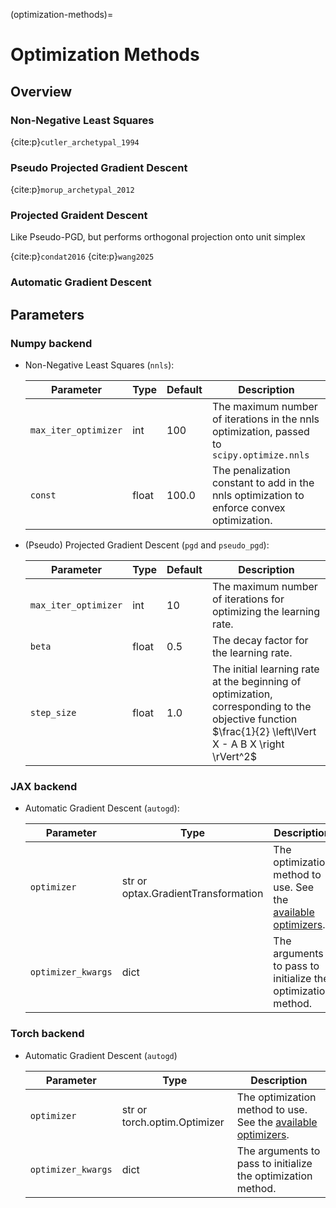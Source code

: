 (optimization-methods)=

# Optimization Methods

## Overview

### Non-Negative Least Squares

{cite:p}`cutler_archetypal_1994`

### Pseudo Projected Gradient Descent

{cite:p}`morup_archetypal_2012`

### Projected Graident Descent

Like Pseudo-PGD, but performs orthogonal projection onto unit simplex

{cite:p}`condat2016`
{cite:p}`wang2025`

### Automatic Gradient Descent



## Parameters

### Numpy backend

* Non-Negative Least Squares (`nnls`):

    | Parameter            | Type   |  Default   | Description                                                                               |
    |----------------------|--------|------------|-------------------------------------------------------------------------------------------|
    | `max_iter_optimizer` | int    |    100     | The maximum number of iterations in the nnls optimization, passed to `scipy.optimize.nnls`|
    | `const`              | float  |   100.0    | The penalization constant to add in the nnls optimization to enforce convex optimization. |

* (Pseudo) Projected Gradient Descent (`pgd` and `pseudo_pgd`):

    | Parameter            | Type  |  Default   | Description                                                        |
    |----------------------|-------|------------|--------------------------------------------------------------------|
    | `max_iter_optimizer` | int   |     10     | The maximum number of iterations for optimizing the learning rate. |
    | `beta`               | float |    0.5     | The decay factor for the learning rate.                            |
    | `step_size`          | float |    1.0     | The initial learning rate at the beginning of optimization, corresponding to the objective function $\frac{1}{2} \left\lVert X - A B X \right \rVert^2$                  |

### JAX backend

* Automatic Gradient Descent (`autogd`):

    | Parameter          | Type                                | Description                                                                                                                 |
    |--------------------|-------------------------------------|-----------------------------------------------------------------------------------------------------------------------------|
    | `optimizer`        | str or optax.GradientTransformation | The optimization method to use. See the [available optimizers](https://optax.readthedocs.io/en/latest/api/optimizers.html). |
    | `optimizer_kwargs` | dict                                | The arguments to pass to initialize the optimization method.                                                                |


### Torch backend

* Automatic Gradient Descent (`autogd`)

    | Parameter          | Type                                | Description                                                                                                            |
    |--------------------|-------------------------------------|------------------------------------------------------------------------------------------------------------------------|
    | `optimizer`        | str or torch.optim.Optimizer        | The optimization method to use. See the [available optimizers](https://pytorch.org/docs/stable/optim.html#Algorithms). |
    | `optimizer_kwargs` | dict                                | The arguments to pass to initialize the optimization method.                                                           |
